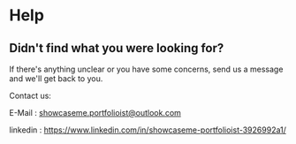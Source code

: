 # Help

## Didn't find what you were looking for?

If there's anything unclear or you have some concerns, send us a message and we'll get back to you.

Contact us:

E-Mail : showcaseme.portfolioist@outlook.com

linkedin : https://www.linkedin.com/in/showcaseme-portfolioist-3926992a1/
